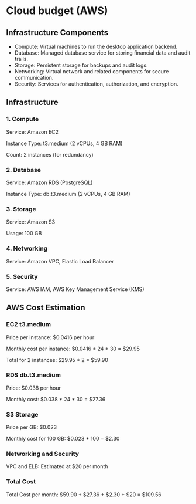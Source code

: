 # Cloud budget (AWS)
## Infrastructure Components
- Compute: Virtual machines to run the desktop application backend.
- Database: Managed database service for storing financial data and audit trails.
- Storage: Persistent storage for backups and audit logs.
- Networking: Virtual network and related components for secure communication.
- Security: Services for authentication, authorization, and encryption.
## Infrastructure
### 1. Compute

Service: Amazon EC2

Instance Type: t3.medium (2 vCPUs, 4 GB RAM)

Count: 2 instances (for redundancy)

### 2. Database

Service: Amazon RDS (PostgreSQL)

Instance Type: db.t3.medium (2 vCPUs, 4 GB RAM)

### 3. Storage

Service: Amazon S3

Usage: 100 GB

### 4. Networking

Service: Amazon VPC, Elastic Load Balancer

### 5. Security

Service: AWS IAM, AWS Key Management Service (KMS)

## AWS Cost Estimation
### EC2 t3.medium

Price per instance: $0.0416 per hour

Monthly cost per instance: $0.0416 * 24 * 30 = $29.95

Total for 2 instances: $29.95 * 2 = $59.90

### RDS db.t3.medium

Price: $0.038 per hour

Monthly cost: $0.038 * 24 * 30 = $27.36

### S3 Storage

Price per GB: $0.023

Monthly cost for 100 GB: $0.023 * 100 = $2.30

### Networking and Security

VPC and ELB: Estimated at $20 per month
### Total Cost
Total Cost per month: $59.90 + $27.36 + $2.30 + $20 = $109.56